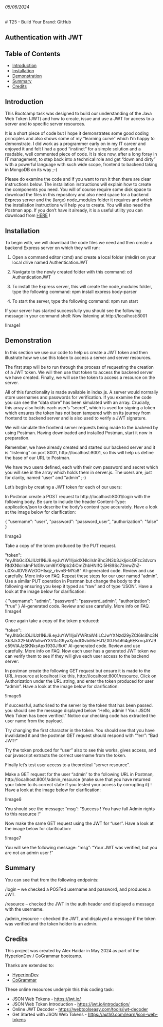 <h6>05/06/2024</h6>
# T25 - Build Your Brand: GitHub

## Authentication with JWT

## Table of Contents
- [Introduction](#introduction)
- [Installation](#installation)
- [Demonstration](#demonstration)
- [Summary](#summary)
- [Credits](#credits)

## Introduction

This Bootcamp task was designed to build our understanding of the Java Web Token (JWT) and how to create, issue and use a JWT for access to a server and to specific server resources.

It is a short piece of code but I hope it demonstrates some good coding principles and also shows some of my “learning curve” which I’m happy to demonstrate. I did work as a programmer early on in my IT career and enjoyed it and felt I had a good “instinct” for a simple solution and a readable, well commented piece of code. It is nice now, after a long foray in IT management, to step back into a technical role and get “down and dirty” with a powerful language with such wide scope, frontend to backend taking in MongoDB on its way ;-) 

Please do examine the code and if you want to run it then there are clear instructions below. The installation instructions will explain how to create the components you need. You will of course require some disk space to download the files in this repository and also need space for a backend Express server and the (large) node_modules folder it requires and which the installation instructions will help you to create. You will also need the Postman app. If you don’t have it already, it is a useful utility you can download from [HERE](https://www.postman.com/jp/downloads/) !



## Installation

To begin with, we will download the code files we need and then create a backend Express server on which they will run:

1. Open a command editor (cmd) and create a local folder (mkdir) on your local drive named AuthenticationJWT

2. Navigate to the newly created folder with this command: cd AuthenticationJWT

3. To install the Express server, this will create the node_modules folder, type the following command: npm install express body-parser

4. To start the server, type the following command: npm run start 

If your server has started successfully you should see the following message in your command shell: Now listening at http://localhost:8001

!Image1



## Demonstration

In this section we use our code to help us create a JWT token and then illustrate how we use this token to access a server and server resources. 

The first step will be to run through the process of requesting the creation of a JWT token. We will then use that token to access the backend server we have created. Finally, we will use the token to access a resource on the server.

All of this functionality is made available in index.js. A server would normally store usernames and passwords for verification. If you examine the code you can see the “data store” has been simulated with an array. Crucially, this array also holds each user’s “secret”, which is used for signing a token which ensures the token has not been tampered with on its journey from frontend to backend server and is also used to verify a JWT signature.

We will simulate the frontend server requests being made to the backend by using Postman. Having downloaded and installed Postman, start it now in preparation.

Remember, we have already created and started our backend server and it is “listening” on port 8001, http://localhost:8001, so this will help us define the base of our URL to Postman.

We have two users defined, each with their own password and secret which you will see in the array which holds them in server.js. The users are, just for clarity, named “user” and “admin” ;-) 

Let’s begin by creating a JWT token for each of our users:

In Postman create a POST request to http://localhost:8001/login with the following body. Be sure to include the header Content-Type: application/json to describe the body’s content type accurately. Have a look at the image below for clarification:


{
   "username": "user",
   "password": "password_user",
   "authorization": "false"
}

!Image3

Take a copy of the token produced by the PUT request.



"token": "eyJhbGciOiJIUzI1NiJ9.eyJuYW1lIjoidXNlciIsInBhc3N3b3JkIjoicGFzc3dvcmRfdXNlciIsImF1dGhvcml6YXRpb24iOmZhbHNlfQ.5H89Sc73mwZhZ-u0XnJIDV5WzGOHIsqz_rbvnB-MYa8"
AI-generated code. Review and use carefully. More info on FAQ.
Repeat these steps for our user named “admin”. Use a similar PUT operation in Postman but change the body to the following ensuring you keep it typed as “raw” and of type “JSON”. Have a look at the image below for clarification:



{
   "username": "admin",
   "password": "password_admin",
   "authorization": "true"
}
AI-generated code. Review and use carefully. More info on FAQ.
!Image4

Once again take a copy of the token produced:



"token": "eyJhbGciOiJIUzI1NiJ9.eyJuYW1lIjoiYWRtaW4iLCJwYXNzd29yZCI6InBhc3N3b3JkX2FkbWluIiwiYXV0aG9yaXphdGlvbiI6dHJ1ZX0.RcbRi4g6EKrnqJiYJ9c59VlAJzSKNksApx1930JlfkA"
AI-generated code. Review and use carefully. More info on FAQ.
Now each user has a generated JWT token we can verify them to see if they will give each user access to the backend server:

In postman create the following GET request but ensure it is made to the URL /resource at localhost like this, http://localhost:8001/resource. Click on Authorization under the URL string, and enter the token produced for user “admin”. Have a look at the image below for clarification:

!Image5

If successful, authorised to the server by the token that has been passed. you should see the message displayed below “Hello, admin ! Your JSON Web Token has been verified.” Notice our checking code has extracted the user name from the payload.

Try changing the first character in the token. You should see that you have invalidated it and the postman GET request should respond with ““err”: “Bad JWT!”

Try the token produced for “user” also to see this works, gives access, and our javascript extracts the correct username from the token.

Finally let’s test user access to a theoretical “server resource”.

Make a GET request for the user “admin” to the following URL in Postman, http://localhost:8001/admin_resource (make sure that you have returned your token to its correct state if you tested your access by corrupting it) ! Have a look at the image below for clarification:

!Image6

You should see the message: “msg”: “Success ! You have full Admin rights to this resource !”

Now make the same GET request using the JWT for “user”. Have a look at the image below for clarification:

!Image7

You will see the following message: “msg”: “Your JWT was verified, but you are not an admin user !”


## Summary

You can see that from the following endpoints:

   /login – we checked a POSTed username and password, and produces a JWT.
   
   /resource – checked the JWT in the auth header and displayed a message with the username.
   
   /admin_resource – checked the JWT, and displayed a message if the token was verified and the token holder is an admin.


## Credits

This project was created by Alex Haidar in May 2024 as part of the HyperionDev / CoGrammar bootcamp.

Thanks are extended to:

- [HyperionDev](https://www.hyperiondev.com/)
- [CoGrammar](https://skills.cogrammar.com/)

These online resources underpin this this coding task:

- JSON Web Tokens - https://jwt.io/
- JSON Web Token Introduction - https://jwt.io/introduction/
- Online JWT Decoder - https://webtoolseasy.com/tools/jwt-decoder
- Get Started with JSON Web Tokens - https://auth0.com/learn/json-web-tokens

